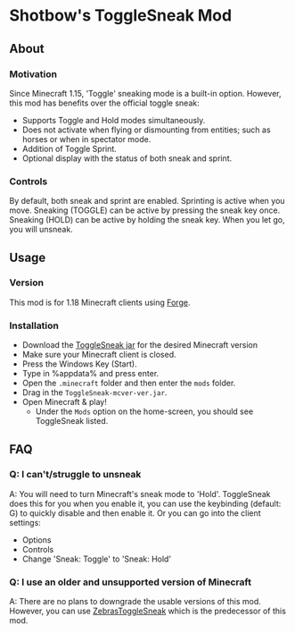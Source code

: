 # Shotbow's ToggleSneak Mod

## About
### Motivation
Since Minecraft 1.15, 'Toggle' sneaking mode is a built-in option. However, this mod has benefits over the official toggle sneak:
- Supports Toggle and Hold modes simultaneously.
- Does not activate when flying or dismounting from entities; such as horses or when in spectator mode.
- Addition of Toggle Sprint.
- Optional display with the status of both sneak and sprint.

### Controls
By default, both sneak and sprint are enabled.
Sprinting is active when you move.
Sneaking (TOGGLE) can be active by pressing the sneak key once.
Sneaking (HOLD) can be active by holding the sneak key. When you let go, you will unsneak.

## Usage
### Version
This mod is for 1.18 Minecraft clients using <a href="https://files.minecraftforge.net/net/minecraftforge/forge/">Forge</a>.

### Installation
- Download the <a href="https://github.com/Shotbow/ToggleSneak/releases">ToggleSneak jar</a> for the desired Minecraft version
- Make sure your Minecraft client is closed.
- Press the Windows Key (Start).
- Type in %appdata% and press enter.
- Open the `.minecraft` folder and then enter the `mods` folder.
- Drag in the `ToggleSneak-mcver-ver.jar`.
- Open Minecraft & play!
  - Under the `Mods` option on the home-screen, you should see ToggleSneak listed.

## FAQ
### Q: I can't/struggle to unsneak
A: You will need to turn Minecraft's sneak mode to 'Hold'. ToggleSneak does this for you when you enable it, you can use the keybinding (default: G) to quickly disable and then enable it. Or you can go into the client settings:
- Options
- Controls
- Change 'Sneak: Toggle' to 'Sneak: Hold'

### Q: I use an older and unsupported version of Minecraft
A: There are no plans to downgrade the usable versions of this mod. However, you can use <a href="https://github.com/BlueAnanas/ZebrasToggleSneak/">ZebrasToggleSneak</a> which is the predecessor of this mod.
